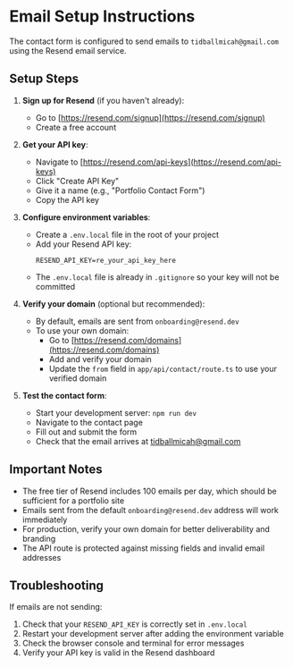 # Email Setup Instructions

The contact form is configured to send emails to `tidballmicah@gmail.com` using the Resend email service.

## Setup Steps

1. **Sign up for Resend** (if you haven't already):
   - Go to [https://resend.com/signup](https://resend.com/signup)
   - Create a free account

2. **Get your API key**:
   - Navigate to [https://resend.com/api-keys](https://resend.com/api-keys)
   - Click "Create API Key"
   - Give it a name (e.g., "Portfolio Contact Form")
   - Copy the API key

3. **Configure environment variables**:
   - Create a `.env.local` file in the root of your project
   - Add your Resend API key:
     ```
     RESEND_API_KEY=re_your_api_key_here
     ```
   - The `.env.local` file is already in `.gitignore` so your key will not be committed

4. **Verify your domain** (optional but recommended):
   - By default, emails are sent from `onboarding@resend.dev`
   - To use your own domain:
     - Go to [https://resend.com/domains](https://resend.com/domains)
     - Add and verify your domain
     - Update the `from` field in `app/api/contact/route.ts` to use your verified domain

5. **Test the contact form**:
   - Start your development server: `npm run dev`
   - Navigate to the contact page
   - Fill out and submit the form
   - Check that the email arrives at tidballmicah@gmail.com

## Important Notes

- The free tier of Resend includes 100 emails per day, which should be sufficient for a portfolio site
- Emails sent from the default `onboarding@resend.dev` address will work immediately
- For production, verify your own domain for better deliverability and branding
- The API route is protected against missing fields and invalid email addresses

## Troubleshooting

If emails are not sending:
1. Check that your `RESEND_API_KEY` is correctly set in `.env.local`
2. Restart your development server after adding the environment variable
3. Check the browser console and terminal for error messages
4. Verify your API key is valid in the Resend dashboard
